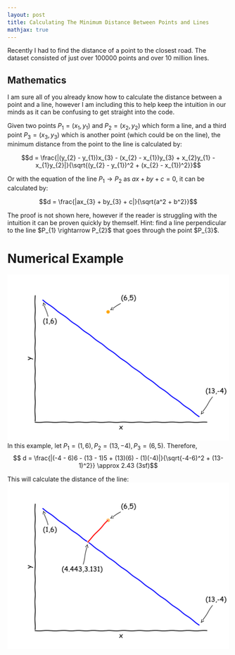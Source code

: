 ```yaml
---
layout: post
title: Calculating The Minimum Distance Between Points and Lines
mathjax: true
---
```


 Recently I had to find the distance of a point to the closest road. The dataset consisted of just over 100000 points and over 10 million lines.

## Mathematics
I am sure all of you already know how to calculate the distance between a point and a line, however I am including this to help keep the intuition in our minds as it can be confusing to get straight into the code.

Given two points $P_{1} = (x_{1}, y_{1})$ and $P_{2} = (x_{2}, y_{2})$ which form a line, and a third point $P_{3} = (x_{3}, y_{3})$ which is another point (which could be on the line), the minimum distance from the point to the line is calculated by:

$$d = \frac{|(y_{2} - y_{1})x_{3} - (x_{2} - x_{1})y_{3} + x_{2}y_{1} - x_{1}y_{2}|}{\sqrt{(y_{2} - y_{1})^2 + (x_{2} - x_{1})^2}}$$

Or with the equation of the line $P_{1} \rightarrow P_{2}$ as $ax + by + c = 0$, it can be calculated by:

$$d = \frac{|ax_{3} + by_{3} + c|}{\sqrt{a^2 + b^2}}$$

<div class="message">
  The proof is not shown here, however if the reader is struggling with the intuition it can be proven quickly by themself. Hint: find a line perpendicular to the line $P_{1} \rightarrow P_{2}$ that goes through the point $P_{3}$.
</div>

# Numerical Example
![without point on line](/assets/post_images/minimum_dist_to_line_post/plot_without_closest_point.png)
In this example, let $P_{1} = (1,6), P_{2} = (13, -4), P_{3} = (6,5)$. Therefore,
$$ d = \frac{|(-4 - 6)6 - (13 - 1)5 + (13)(6) - (1)(-4)|}{\sqrt{-4-6)^2 + (13-1)^2}} \approx 2.43 (3sf)$$

This will calculate the distance of the line:
![with point on line](/assets/post_images/minimum_dist_to_line_post/plot_with_closest_point.png)

